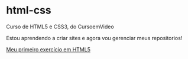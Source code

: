 # html-css
 Curso de HTML5 e CSS3, do CursoemVideo

Estou aprendendo a criar sites e agora vou gerenciar meus repositorios!

<a href="https://ramonszt.github.io/html-css/exercicios/ex001/">Meu primeiro exercício em HTML5</a>